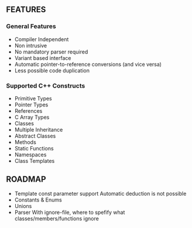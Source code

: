## FEATURES ##
### General Features ##
- Compiler Independent
- Non intrusive
- No mandatory parser required
- Variant based interface
- Automatic pointer-to-reference conversions (and vice versa)
- Less possible code duplication

### Supported C++ Constructs ###
- Primitive Types
- Pointer Types
- References
- C Array Types
- Classes
- Multiple Inheritance
- Abstract Classes
- Methods
- Static Functions
- Namespaces
- Class Templates

## ROADMAP ##
- Template const parameter support
      Automatic deduction is not possible
- Constants & Enums
- Unions
- Parser
      With ignore-file, where to spefify what classes/members/functions ignore